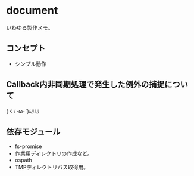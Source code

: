 # document
いわゆる製作メモ。

## コンセプト
* シンプル動作

## Callback内非同期処理で発生した例外の捕捉について
(ヾﾉ･ω･`)ﾑﾘﾑﾘ

## 依存モジュール
* fs-promise
 * 作業用ディレクトリの作成など。
* ospath
 * TMPディレクトリパス取得用。
